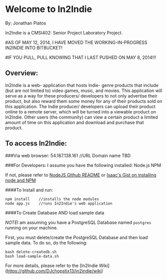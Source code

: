 Welcome to In2Indie
==================
By: Jonathan Piatos

In2Indie is a CMSI402: Senior Project Laboratory Project. 

#AS OF MAY 12, 2014, I HAVE MOVED THE WORKING-IN-PROGRESS IN2INDIE INTO BITBUCKET!

#IF YOU PULL, PULL KNOWING THAT I LAST PUSHED ON MAY 8, 2014!!!

Overview:
------------
In2Indie is a web- application that hosts Indie- genre products that include (but are not limited to) video games, music, and movies. This application will serve as a way for these producers/ developers to not only advertise their product, but also reward them some money for any of their products sold on this application. The Indie producer/ developers can upload their product online to a remote server, which will be turned into a viewable product on In2Indie. Other users (the community) can view a certain product a limited amount of time on this application and download and purchase that product.

To access In2Indie:
-------------------

###Via web browser: 
    54.187.138.161  //URL Domain name TBD

###For Developers:
I assume you have the following installed:
    Node.js
    NPM
    
If not, please refer to [NodeJS Github README](https://github.com/joyent/node) or [Isaac's Gist on installing node and NPM](https://gist.github.com/isaacs/579814)

####To Install and run:

    npm install    //installs the node modules 
    node app.js    //runs In2Indie's web application

####To Create Database AND load sample data

*NOTE*I am assuming you have a PostgreSQL Database named `postgres` running on your machine.

First, you must delete/create the PostgreSQL Database and then load sample data.  To do so, do the following:
    
    bash delete-createdb.sh
    bash load-sample-data.sh 

For more details, please refer to the [In2Indie Wiki] (https://github.com/DJchopstix13/in2indie/wiki)


